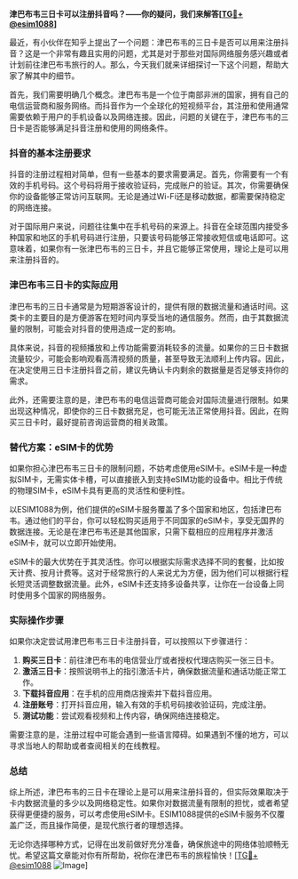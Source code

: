 **津巴布韦三日卡可以注册抖音吗？——你的疑问，我们来解答[[TG💪+ @esim1088](https://t.me/s/esim1088)]**

最近，有小伙伴在知乎上提出了一个问题：津巴布韦的三日卡是否可以用来注册抖音？这是一个非常有趣且实用的问题，尤其是对于那些对国际网络服务感兴趣或者计划前往津巴布韦旅行的人。那么，今天我们就来详细探讨一下这个问题，帮助大家了解其中的细节。

首先，我们需要明确几个概念。津巴布韦是一个位于南部非洲的国家，拥有自己的电信运营商和服务网络。而抖音作为一个全球化的短视频平台，其注册和使用通常需要依赖于用户的手机设备以及网络连接。因此，问题的关键在于，津巴布韦的三日卡是否能够满足抖音注册和使用的网络条件。

### 抖音的基本注册要求

抖音的注册过程相对简单，但有一些基本的要求需要满足。首先，你需要有一个有效的手机号码。这个号码将用于接收验证码，完成账户的验证。其次，你需要确保你的设备能够正常访问互联网。无论是通过Wi-Fi还是移动数据，都需要保持稳定的网络连接。

对于国际用户来说，问题往往集中在手机号码的来源上。抖音在全球范围内接受多种国家和地区的手机号码进行注册，只要该号码能够正常接收短信或电话即可。这意味着，如果你有一张津巴布韦的三日卡，并且它能够正常使用，理论上是可以用来注册抖音的。

### 津巴布韦三日卡的实际应用

津巴布韦的三日卡通常是为短期游客设计的，提供有限的数据流量和通话时间。这类卡的主要目的是方便游客在短时间内享受当地的通信服务。然而，由于其数据流量的限制，可能会对抖音的使用造成一定的影响。

具体来说，抖音的视频播放和上传功能需要消耗较多的流量。如果你的三日卡数据流量较少，可能会影响观看高清视频的质量，甚至导致无法顺利上传内容。因此，在决定使用三日卡注册抖音之前，建议先确认卡内剩余的数据量是否足够支持你的需求。

此外，还需要注意的是，津巴布韦的电信运营商可能会对国际流量进行限制。如果出现这种情况，即使你的三日卡数据充足，也可能无法正常使用抖音。因此，在购买三日卡时，最好提前咨询运营商的相关政策。

### 替代方案：eSIM卡的优势

如果你担心津巴布韦三日卡的限制问题，不妨考虑使用eSIM卡。eSIM卡是一种虚拟SIM卡，无需实体卡槽，可以直接嵌入到支持eSIM功能的设备中。相比于传统的物理SIM卡，eSIM卡具有更高的灵活性和便利性。

以ESIM1088为例，他们提供的eSIM卡服务覆盖了多个国家和地区，包括津巴布韦。通过他们的平台，你可以轻松购买适用于不同国家的eSIM卡，享受无国界的数据连接。无论是在津巴布韦还是其他国家，只需下载相应的应用程序并激活eSIM卡，就可以立即开始使用。

eSIM卡的最大优势在于其灵活性。你可以根据实际需求选择不同的套餐，比如按天计费、按月计费等。这对于经常旅行的人来说尤为方便，因为他们可以根据行程长短灵活调整数据流量。此外，eSIM卡还支持多设备共享，让你在一台设备上同时使用多个国家的网络服务。

### 实际操作步骤

如果你决定尝试用津巴布韦三日卡注册抖音，可以按照以下步骤进行：

1. **购买三日卡**：前往津巴布韦的电信营业厅或者授权代理店购买一张三日卡。
2. **激活三日卡**：按照说明书上的指引激活卡片，确保数据流量和通话功能正常工作。
3. **下载抖音应用**：在手机的应用商店搜索并下载抖音应用。
4. **注册账号**：打开抖音应用，输入有效的手机号码接收验证码，完成注册。
5. **测试功能**：尝试观看视频和上传内容，确保网络连接稳定。

需要注意的是，注册过程中可能会遇到一些语言障碍。如果遇到不懂的地方，可以寻求当地人的帮助或者查阅相关的在线教程。

### 总结

综上所述，津巴布韦的三日卡在理论上是可以用来注册抖音的，但实际效果取决于卡内数据流量的多少以及网络稳定性。如果你对数据流量有限制的担忧，或者希望获得更便捷的服务，可以考虑使用eSIM卡。ESIM1088提供的eSIM卡服务不仅覆盖广泛，而且操作简便，是现代旅行者的理想选择。

无论你选择哪种方式，记得在出发前做好充分准备，确保旅途中的网络体验顺畅无忧。希望这篇文章能对你有所帮助，祝你在津巴布韦的旅程愉快！[[TG💪+ @esim1088](https://t.me/s/esim1088) ![Image](https://i.postimg.cc/4NQfJmqS/Snipaste-2025-05-13-00-14-12.png)]